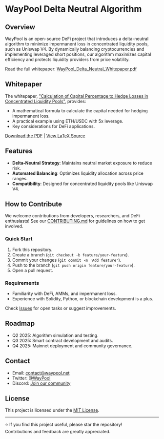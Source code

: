 # WayPool Delta Neutral Algorithm

## Overview
WayPool is an open-source DeFi project that introduces a delta-neutral algorithm to minimize impermanent loss in concentrated liquidity pools, such as Uniswap V4. By dynamically balancing cryptocurrencies and implementing leveraged short positions, our algorithm maximizes capital efficiency and protects liquidity providers from price volatility.

Read the full whitepaper: [WayPool_Delta_Neutral_Whitepaper.pdf](WayPool_Delta_Neutral_Whitepaper.pdf)

## Whitepaper
The whitepaper, ["Calculation of Capital Percentage to Hedge Losses in Concentrated Liquidity Pools"](WayPool_Delta_Neutral_Whitepaper.pdf), provides:
- A mathematical formula to calculate the capital needed for hedging impermanent loss.
- A practical example using ETH/USDC with 5x leverage.
- Key considerations for DeFi applications.

[Download the PDF](WayPool_Delta_Neutral_Whitepaper.pdf) | [View LaTeX Source](main.tex)

## Features
- **Delta-Neutral Strategy**: Maintains neutral market exposure to reduce risk.
- **Automated Balancing**: Optimizes liquidity allocation across price ranges.
- **Compatibility**: Designed for concentrated liquidity pools like Uniswap V4.

## How to Contribute
We welcome contributions from developers, researchers, and DeFi enthusiasts! See our [CONTRIBUTING.md](CONTRIBUTING.md) for guidelines on how to get involved.

### Quick Start
1. Fork this repository.
2. Create a branch (`git checkout -b feature/your-feature`).
3. Commit your changes (`git commit -m 'Add feature'`).
4. Push to the branch (`git push origin feature/your-feature`).
5. Open a pull request.

### Requirements
- Familiarity with DeFi, AMMs, and impermanent loss.
- Experience with Solidity, Python, or blockchain development is a plus.

Check [Issues](https://github.com/your-username/waypool-delta-neutral/issues) for open tasks or suggest improvements.

## Roadmap
- Q2 2025: Algorithm simulation and testing.
- Q3 2025: Smart contract development and audits.
- Q4 2025: Mainnet deployment and community governance.

## Contact
- Email: [contact@waypool.net](mailto:contact@waypool.net)
- Twitter: [@WayPool](https://twitter.com/your-twitter) <!-- Update with your handle -->
- Discord: [Join our community](https://discord.gg/your-invite) <!-- Update with your link -->

## License
This project is licensed under the [MIT License](LICENSE).

---

⭐ If you find this project useful, please star the repository!  
Contributions and feedback are greatly appreciated.
